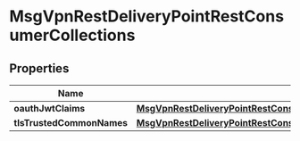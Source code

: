 
# MsgVpnRestDeliveryPointRestConsumerCollections

## Properties
Name | Type | Description | Notes
------------ | ------------- | ------------- | -------------
**oauthJwtClaims** | [**MsgVpnRestDeliveryPointRestConsumerCollectionsOauthjwtclaims**](MsgVpnRestDeliveryPointRestConsumerCollectionsOauthjwtclaims.md) |  |  [optional]
**tlsTrustedCommonNames** | [**MsgVpnRestDeliveryPointRestConsumerCollectionsTlstrustedcommonnames**](MsgVpnRestDeliveryPointRestConsumerCollectionsTlstrustedcommonnames.md) |  |  [optional]



